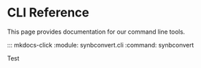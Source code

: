 # CLI Reference

This page provides documentation for our command line tools.

::: mkdocs-click
    :module: synbconvert.cli
    :command: synbconvert

Test